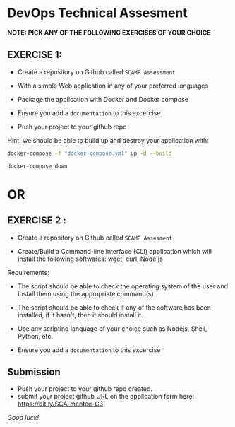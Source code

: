 # DevOps Technical Assesment

**NOTE: PICK ANY OF THE FOLLOWING EXERCISES OF YOUR CHOICE**

## EXERCISE 1:

- Create a  repository on Github called `SCAMP Assessment`
  
- With a simple Web application in any of your preferred languages

- Package the application with Docker and Docker compose

- Ensure you add a `documentation` to this excercise

- Push your project to your github repo

Hint: we should be able to build up and destroy your application with:

```bash
docker-compose -f "docker-compose.yml" up -d --build  

docker-compose down
```

# OR


## EXERCISE 2 :

- Create a repository on Github called ``SCAMP Assesment``

- Create/Build a Command-line interface (CLI) application which will install the following softwares: wget, curl, Node.js

Requirements:

- The script should be able to check the operating system of the user and install them using the appropriate command(s)

- The script should be able to check if any of the software has been installed, if it hasn't, then it should install it.

- Use any scripting language of your choice such as Nodejs, Shell, Python, etc.

- Ensure you add a `documentation` to this excercise


## Submission
- Push your project to your github repo created.
- submit your project github URL on the application form here: https://bit.ly/SCA-mentee-C3

*Good luck!*
